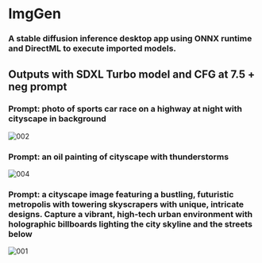 # ImgGen
### A stable diffusion inference desktop app using ONNX runtime and DirectML to execute imported models.

## Outputs with SDXL Turbo model and CFG at 7.5 + neg prompt
### Prompt: photo of sports car race on a highway at night with cityscape in background
![002](https://github.com/user-attachments/assets/8a8bc26e-e267-44af-a713-39207fbb3c82)
### Prompt: an oil painting of cityscape with thunderstorms
![004](https://github.com/user-attachments/assets/3b1ac201-f2ea-42a7-9160-51ea4b42a8e6)
### Prompt: a cityscape image featuring a bustling, futuristic metropolis with towering skyscrapers with unique, intricate designs. Capture a vibrant, high-tech urban environment with holographic billboards lighting the city skyline and the streets below
![001](https://github.com/user-attachments/assets/b556d392-ec49-4d97-830e-b0a0f5c4efa8)
